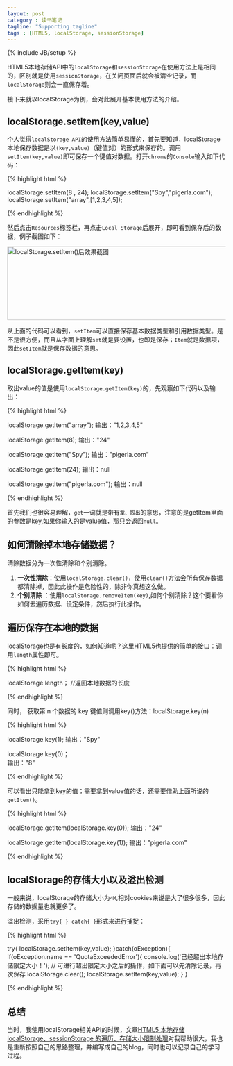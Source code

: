 ```yaml
---
layout: post
category : 读书笔记
tagline: "Supporting tagline"
tags : [HTML5, localStorage, sessionStorage]
---
```


{% include JB/setup %}

HTML5本地存储API中的`localStorage`和`sessionStorage`在使用方法上是相同的，区别就是使用`sessionStorage`，在关闭页面后就会被清空记录，而`localStorage`则会一直保存着。

接下来就以localStorage为例，会对此展开基本使用方法的介绍。

## localStorage.setItem(key,value) ##

个人觉得`localStorage API`的使用方法简单易懂的，首先要知道，localStorage本地保存数据是以`(key,value)`（键值对）的形式来保存的。调用`setItem(key,value)`即可保存一个键值对数据。打开`chrome`的`Console`输入如下代码：

{% highlight html %} 
 
localStorage.setItem(8 , 24);
localStorage.setItem("Spy","pigerla.com");
localStorage.setItem("array",[1,2,3,4,5]);

{% endhighlight %}

然后点击`Resources`标签栏，再点击`Local Storage`后展开，即可看到保存后的数据，例子截图如下：

<img src="http://pigerla.com/assets/images/20130930/setItem.jpg" alt="localStorage.setItem()后效果截图" title="localStorage.setItem()后效果截图" width="527" height="170" />

从上面的代码可以看到，`setItem`可以直接保存基本数据类型和引用数据类型。是不是很方便，而且从字面上理解`set`就是要设置，也即是保存；`Item`就是数据项，因此`setItem`就是保存数据的意思。

## localStorage.getItem(key) ##

取出value的值是使用`localStorage.getItem(key)`的，先观察如下代码以及输出：

{% highlight html %}

localStorage.getItem("array");
输出："1,2,3,4,5"

localStorage.getItem(8);
输出："24"

localStorage.getItem("Spy");
输出："pigerla.com"

localStorage.getItem(24);
输出：null

localStorage.getItem("pigerla.com");
输出：null

{% endhighlight %}

首先我们也很容易理解，`get`一词就是带有`拿、取出`的意思，注意的是getItem里面的参数是key,如果你输入的是value值，那只会返回`null`。

## 如何清除掉本地存储数据？ ##

清除数据分为一次性清除和个别清除。

1. **一次性清除**：使用`localStorage.clear()`，使用`clear()`方法会所有保存数据都清除掉，因此此操作是危险性的，除非你真想这么做。
2. **个别清除** ：使用`localStorage.removeItem(key)`,如何个别清除？这个要看你如何去遍历数据、设定条件，然后执行此操作。

## 遍历保存在本地的数据 ##

localStorage也是有长度的，如何知道呢？这里HTML5也提供的简单的接口：调用`length`属性即可。

{% highlight html %}

localStorage.length；    //返回本地数据的长度

{% endhighlight %}

同时， 获取第 n 个数据的 key 键值则调用key()方法：localStorage.key(n)

{% highlight html %}

localStorage.key(1);
输出："Spy"

localStorage.key(0)；   
输出："8"

{% endhighlight %}

可以看出只能拿到key的值；需要拿到value值的话，还需要借助上面所说的`getItem()`。

{% highlight html %}

localStorage.getItem(localStorage.key(0));
输出："24"

localStorage.getItem(localStorage.key(1));
输出："pigerla.com"

{% endhighlight %}

## localStorage的存储大小以及溢出检测 ##

一般来说，localStorage的存储大小为`4M`,相对cookies来说是大了很多很多，因此存储的数据量也就更多了。

溢出检测，采用`try{ } catch{ }`形式来进行捕捉：

{% highlight html %}

try{
		localStorage.setItem(key,value);
}catch(oException){
	if(oException.name == 'QuotaExceededError'){
		console.log('已经超出本地存储限定大小！');
			// 可进行超出限定大小之后的操作，如下面可以先清除记录，再次保存
		localStorage.clear();
		localStorage.setItem(key,value);
	}
}

{% endhighlight %}

## 总结 ##

当时，我使用localStorage相关API的时候，文章[HTML5 本地存储 localStorage、sessionStorage 的遍历、存储大小限制处理](http://lzw.me/a/html5-localstorage.html "HTML5 本地存储 localStorage、sessionStorage 的遍历、存储大小限制处理")对我帮助很大，我也是重新按照自己的思路整理，并编写成自己的blog，同时也可以记录自己的学习过程。
